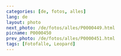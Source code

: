 ```yaml
---
categories: [de, fotos, alles]
lang: de
layout: photo
next_photo: /de/fotos/alles/P0000449.html
picname: P0000450
prev_photo: /de/fotos/alles/P0000451.html
tags: [Fotofalle, Leopard]
---
```

